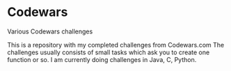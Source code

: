 # Codewars
Various Codewars challenges

This is a repository with my completed challenges from Codewars.com
The challenges usually consists of small tasks which ask you to create one function or so.
I am currently doing challenges in Java, C, Python.
